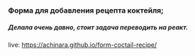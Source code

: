 ### Форма для добавления рецепта коктейля;
##### Делала очень давно, стоит задача переводить на реакт.
live: https://achinara.github.io/form-coctail-recipe/

